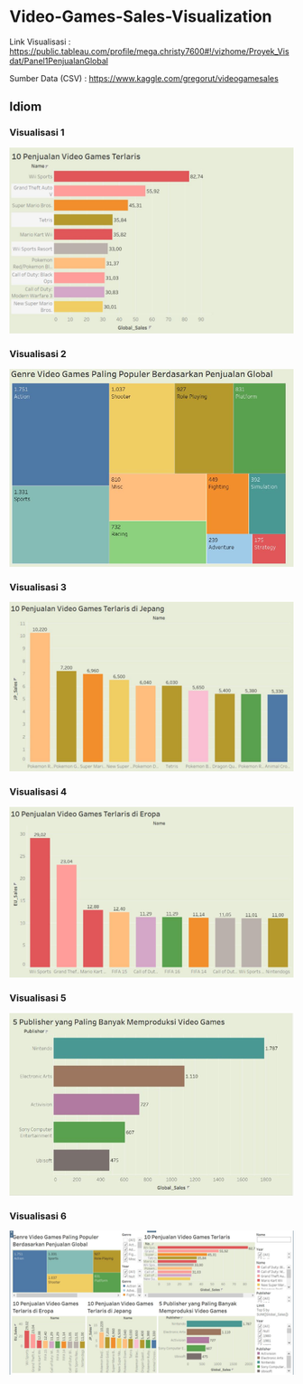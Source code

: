 # Video-Games-Sales-Visualization

Link Visualisasi  : https://public.tableau.com/profile/mega.christy7600#!/vizhome/Proyek_Visdat/Panel1PenjualanGlobal

Sumber Data (CSV) : https://www.kaggle.com/gregorut/videogamesales

## Idiom
### Visualisasi 1

![](Panel%20Visualization/10%20Penjualan%20Video%20Games%20Terlaris.JPG)


### Visualisasi 2
![](Panel%20Visualization/Genre%20Video%20Games%20yang%20Paling%20Populer.JPG)

### Visualisasi 3
![](Panel%20Visualization/10%20Penjualan%20Video%20Games%20Terlaris%20di%20Jepang.JPG)

### Visualisasi 4
![](Panel%20Visualization/10%20Penjualan%20Video%20Games%20Terlaris%20di%20Eropa.JPG)

### Visualisasi 5
![](Panel%20Visualization/5%20Publisher%20yang%20Paling%20Banyak%20Memproduksi%20Video%20Games.JPG)

### Visualisasi 6
![](Panel%20Visualization/Dashboard.JPG)
